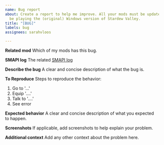 ```yaml
---
name: Bug report
about: Create a report to help me improve. All your mods must be updated and you must
  be playing the (original) Windows version of Stardew Valley.
title: "[BUG]"
labels: bug
assignees: sarahvloos

---
```


**Related mod**
Which of my mods has this bug.

**SMAPI log**
The related [SMAPI log](https://smapi.io/log)

**Describe the bug**
A clear and concise description of what the bug is.

**To Reproduce**
Steps to reproduce the behavior:
1. Go to '...'
2. Equip '....'
3. Talk to '....'
4. See error

**Expected behavior**
A clear and concise description of what you expected to happen.

**Screenshots**
If applicable, add screenshots to help explain your problem.

**Additional context**
Add any other context about the problem here.
